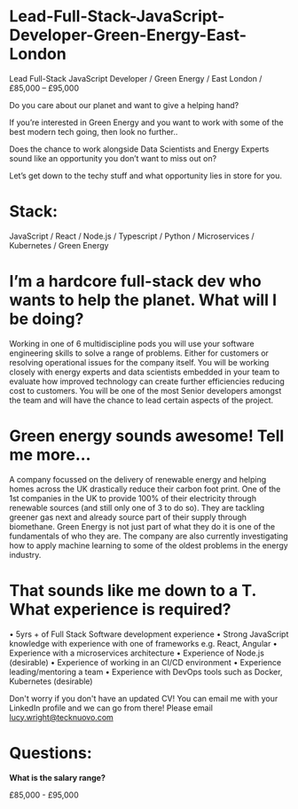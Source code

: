 # Lead-Full-Stack-JavaScript-Developer-Green-Energy-East-London
Lead Full-Stack JavaScript Developer / Green Energy / East London / £85,000 – £95,000


Do you care about our planet and want to give a helping hand? 

If you’re interested in Green Energy and you want to work with some of the best modern tech going, then look no further..

Does the chance to work alongside Data Scientists and Energy Experts sound like an opportunity you don’t want to miss out on?  

Let’s get down to the techy stuff and what opportunity lies in store for you. 


# Stack: 

JavaScript / React / Node.js / Typescript / Python / Microservices / Kubernetes / Green Energy 



# I’m a hardcore full-stack dev who wants to help the planet. What will I be doing?

Working in one of 6 multidiscipline pods you will use your software engineering skills to solve a range of problems. Either for customers or resolving operational issues for the company itself. You will be working closely with energy experts and data scientists embedded in your team to evaluate how improved technology can create further efficiencies reducing cost to customers. You will be one of the most Senior developers amongst the team and will have the chance to lead certain aspects of the project. 


# Green energy sounds awesome! Tell me more…

A company focussed on the delivery of renewable energy and helping homes across the UK drastically reduce their carbon foot print. One of the 1st companies in the UK to provide 100% of their electricity through renewable sources (and still only one of 3 to do so). They are tackling greener gas next and already source part of their supply through biomethane. Green Energy is not just part of what they do it is one of the fundamentals of who they are. The company are also currently investigating how to apply machine learning to some of the oldest problems in the energy industry.


# That sounds like me down to a T. What experience is required?

•	5yrs + of Full Stack Software development experience
•	Strong JavaScript knowledge with experience with one of frameworks e.g. React, Angular
•	Experience with a microservices architecture
•	Experience of Node.js (desirable)
•	Experience of working in an CI/CD environment
•	Experience leading/mentoring a team 
•	Experience with DevOps tools such as Docker, Kubernetes (desirable) 

Don't worry if you don't have an updated CV! You can email me with your LinkedIn profile and we can go from there!
Please email lucy.wright@tecknuovo.com 

# Questions:
**What is the salary range?**

£85,000 - £95,000 
